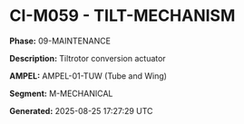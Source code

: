 # CI-M059 - TILT-MECHANISM

**Phase:** 09-MAINTENANCE

**Description:** Tiltrotor conversion actuator

**AMPEL:** AMPEL-01-TUW (Tube and Wing)

**Segment:** M-MECHANICAL

**Generated:** 2025-08-25 17:27:29 UTC
